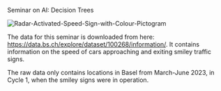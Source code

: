 Seminar on AI: Decision Trees

![Radar-Activated-Speed-Sign-with-Colour-Pictogram ](https://github.com/Rosa-Lavelle-Hill/smiley/assets/51444424/b86a7941-88a8-402c-85a4-a9ad28289c02)

The data for this seminar is downloaded from here: https://data.bs.ch/explore/dataset/100268/information/. It contains information on the speed of cars approaching and exiting smiley traffic signs.

The raw data only contains locations in Basel from March-June 2023, in Cycle 1, when the smiley signs were in operation.


